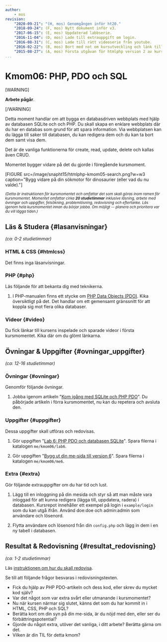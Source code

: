 ```yaml
---
author:
    - mos
revision:
    "2020-09-21": "(H, mos) Genomgången inför ht20."
    "2018-09-24": (F, mos) Nytt dokument inför v3.
    "2017-06-15": (E, mos) Uppdaterad labbserie.
    "2016-11-04": (D, mos) Lade till extrauppgift om login.
    "2016-08-31": (C, mos) Lade till rätt videoserie från youtube.
    "2016-02-22": (B, mos) Bort med not om kursutveckling och länk till version 1.
    "2015-08-27": (A, mos) Första utgåvan för htmlphp version 2 av kursen.
...
```

Kmom06: PHP, PDO och SQL
==================================

[WARNING]

**Arbete pågår**.

[/WARNING]

Detta moment handlar om att bygga en databasdriven webbplats med hjälp av databasen SQLite och och PHP. Du skall skapa en enklare webbplats där du har en databas som grund för att spara information. Via webbplatsen kan du lägga till saker till databasen, du kan redigera dem och du kan ta bort dem samt visa dem.

Det är de vanliga funktionerna för create, read, update, delete och kallas även CRUD.

Momentet bygger vidare på det du gjorde i föregående kursmoment.


<!--more-->

[FIGURE src=/image/snapht15/htmlphp-kmom05-search.png?w=w3 caption="Bygg vidare på din sökmotor för dinosaurier (eller vad du nu valde)."]

<small><i>(Detta är instruktionen för kursmomentet och omfattar det som skall göras inom ramen för kursmomentet. Momentet omfattar cirka **20 studietimmar** inklusive läsning, arbete med övningar och uppgifter, felsökning, problemlösning, redovisning och eftertanke. Läs igenom hela kursmomentet innan du börjar jobba. Om möjligt -- planera och prioritera var du vill lägga tiden.)</i></small>



Läs & Studera  {#lasanvisningar}
---------------------------------

*(ca: 0-2 studietimmar)*


### HTML & CSS {#htmlcss}

Det finns inga läsanvisningar.



### PHP {#php}

Läs följande för att bekanta dig med teknikerna.

1. I PHP-manualen finns ett stycke om [PHP Data Objects (PDO)](http://php.net/manual/en/intro.pdo.php). Kika översiktligt på det. Det handlar om ett gemensamt gränssnitt för att koppla sig mot flera olika databaser.

<!--
1. Det finns en videoserie om SQL?
1. Det finns en videoserie om PHP PDO med SQL?
1. En del i guiden som visar sidkontroller med databas?

-->



### Videor {#video}

Du fick länkar till kursens inspelade och sparade videor i första kursmomentet. Kika där om du glömt länkarna.



Övningar & Uppgifter  {#ovningar_uppgifter}
-------------------------------------------

*(ca: 12-16 studietimmar)*



### Övningar {#ovningar}

Genomför följande övningar.

1. Jobba igenom artikeln "[Kom igång med SQLite och PHP PDO](kunskap/kom-igang-med-sqlite-och-php-pdo)". Du påbörjade artikeln i förra kursmomentet, nu kan du repetera och avsluta den.



### Uppgifter {#uppgifter}

Dessa uppgifter skall utföras och redovisas.

1. Gör uppgiften "[Lab 6: PHP PDO och databasen SQLite](uppgift/php-lab6-php-pdo-och-databasen-sqlite)". Spara filerna i katalogen `me/kmom06/lab6`.

1. Gör uppgiften "[Bygg ut din me-sida till version 6](uppgift/bygg-ut-din-htmlphp-me-sida-till-version-6)". Spara filerna i katalogen `me/kmom06/me6`.



### Extra {#extra}

Gör följande extrauppgifter om du har tid och lust.

1. Lägg till en inloggning på din mesida och styr så att man måste vara inloggad för att kunna redigera (lägga till, uppdatera, radera) i databasen. Kursrepot innehåller ett exempel på login i `example/login` som du kan utgå ifrån. Använd doe:doe och admin:admin som användare och lösenord.

1. Flytta användare och lösenord från din `config.php` och lägg in dem i en ny tabell i databasen.



Resultat & Redovisning  {#resultat_redovisning}
-----------------------------------------------

*(ca: 1-2 studietimmar)*

Läs [instruktionen om hur du skall redovisa](./../redovisa).

Se till att följande frågor besvaras i redovisningstexten.

* Fick du hjälp av PHP PDO-artikeln och dess kod, eller skrev du mycket kod själv?
* Var det något som var extra svårt eller utmanande i kursmomentet?
* Nu när kursen närmar sig slutet, känns det som du har kommit in i HTML, CSS, PHP och SQL?
* Berätta kort om din syn på din me-sida, är du nöjd med den, eller ser du förbättringspotential?
* Gjorde du något extra, utöver det vanliga, i ditt arbete? Berätta gärna om det.
* Vilken är din TIL för detta kmom?
